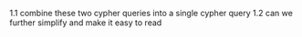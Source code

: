 1.1 combine these two cypher queries into a single cypher query 
1.2 can we further simplify and make it easy to read
